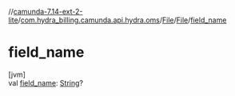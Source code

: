 //[camunda-7.14-ext-2-lite](../../../../index.md)/[com.hydra_billing.camunda.api.hydra.oms](../../index.md)/[File](../index.md)/[File](index.md)/[field_name](field_name.md)

# field_name

[jvm]\
val [field_name](field_name.md): [String](https://kotlinlang.org/api/latest/jvm/stdlib/kotlin/-string/index.html)?
